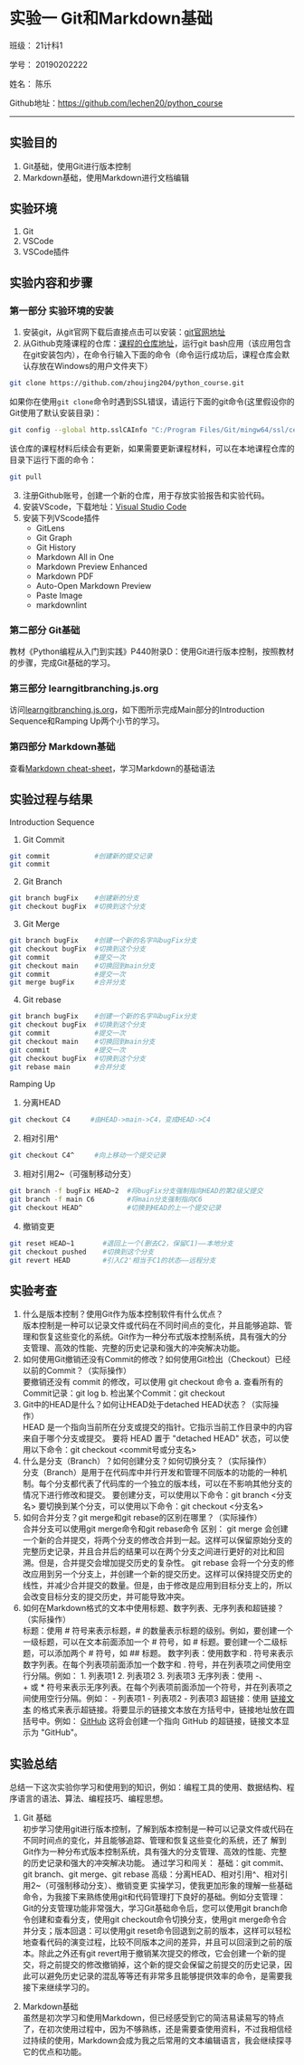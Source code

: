 # 实验一 Git和Markdown基础

班级： 21计科1

学号： 20190202222

姓名： 陈乐

Github地址：<https://github.com/lechen20/python_course>

---

## 实验目的

1. Git基础，使用Git进行版本控制
2. Markdown基础，使用Markdown进行文档编辑

## 实验环境

1. Git
2. VSCode
3. VSCode插件

## 实验内容和步骤

### 第一部分 实验环境的安装

1. 安装git，从git官网下载后直接点击可以安装：[git官网地址](https://git-scm.com/)
2. 从Github克隆课程的仓库：[课程的仓库地址](https://github.com/zhoujing204/python_course)，运行git bash应用（该应用包含在git安装包内），在命令行输入下面的命令（命令运行成功后，课程仓库会默认存放在Windows的用户文件夹下）

```bash
git clone https://github.com/zhoujing204/python_course.git
```

如果你在使用`git clone`命令时遇到SSL错误，请运行下面的git命令(这里假设你的Git使用了默认安装目录)：

```bash
git config --global http.sslCAInfo "C:/Program Files/Git/mingw64/ssl/certs/ca-bundle.crt"
```

该仓库的课程材料后续会有更新，如果需要更新课程材料，可以在本地课程仓库的目录下运行下面的命令：

```bash
git pull
```

3. 注册Github账号，创建一个新的仓库，用于存放实验报告和实验代码。
4. 安装VScode，下载地址：[Visual Studio Code](https://code.visualstudio.com/)
5. 安装下列VScode插件
   - GitLens
   - Git Graph
   - Git History
   - Markdown All in One
   - Markdown Preview Enhanced
   - Markdown PDF
   - Auto-Open Markdown Preview
   - Paste Image
   - markdownlint

### 第二部分 Git基础

教材《Python编程从入门到实践》P440附录D：使用Git进行版本控制，按照教材的步骤，完成Git基础的学习。

### 第三部分 learngitbranching.js.org

访问[learngitbranching.js.org](https://learngitbranching.js.org)，如下图所示完成Main部分的Introduction Sequence和Ramping Up两个小节的学习。
### 第四部分 Markdown基础

查看[Markdown cheat-sheet](http://www.markdownguide.org/cheat-sheet)，学习Markdown的基础语法

## 实验过程与结果

Introduction Sequence
1. Git Commit

```bash
git commit           #创建新的提交记录
git commit
```

2. Git Branch

```bash
git branch bugFix    #创建新的分支
git checkout bugFix  #切换到这个分支
```

3. Git Merge

```bash
git branch bugFix    #创建一个新的名字叫bugFix分支
git checkout bugFix  #切换到这个分支
git commit           #提交一次
git checkout main    #切换回到main分支
git commit           #提交一次
git merge bugFix     #合并分支
```

4. Git rebase

```bash
git branch bugFix    #创建一个新的名字叫bugFix分支
git checkout bugFix  #切换到这个分支
git commit           #提交一次
git checkout main    #切换回到main分支
git commit           #提交一次
git checkout bugFix  #切换到这个分支
git rebase main      #合并分支
```

Ramping Up
1. 分离HEAD

```bash
git checkout C4     #由HEAD->main->C4，变成HEAD->C4
```

2. 相对引用^

```bash
git checkout C4^     #向上移动一个提交记录
```

3. 相对引用2~（可强制移动分支）

```bash
git branch -f bugFix HEAD~2  #将bugFix分支强制指向HEAD的第2级父提交
git branch -f main C6        #将main分支强制指向C6
git checkout HEAD^           #切换到HEAD的上一个提交记录
```

4. 撤销变更

```bash
git reset HEAD~1       #退回上一个(删去C2，保留C1)——本地分支
git checkout pushed    #切换到这个分支
git revert HEAD        #引入C2'相当于C1的状态——远程分支

```


## 实验考查


1. 什么是版本控制？使用Git作为版本控制软件有什么优点？  
   版本控制是一种可以记录文件或代码在不同时间点的变化，并且能够追踪、管理和恢复这些变化的系统。Git作为一种分布式版本控制系统，具有强大的分支管理、高效的性能、完整的历史记录和强大的冲突解决功能。
2. 如何使用Git撤销还没有Commit的修改？如何使用Git检出（Checkout）已经以前的Commit？（实际操作）  
   要撤销还没有 commit 的修改，可以使用 git checkout 命令
    a. 查看所有的Commit记录：git log
    b. 检出某个Commit：git checkout
3. Git中的HEAD是什么？如何让HEAD处于detached HEAD状态？（实际操作）  
   HEAD 是一个指向当前所在分支或提交的指针。它指示当前工作目录中的内容来自于哪个分支或提交。
要将 HEAD 置于 "detached HEAD" 状态，可以使用以下命令：git checkout <commit号或分支名>
1. 什么是分支（Branch）？如何创建分支？如何切换分支？（实际操作）  
   分支（Branch）是用于在代码库中并行开发和管理不同版本的功能的一种机制。每个分支都代表了代码库的一个独立的版本线，可以在不影响其他分支的情况下进行修改和提交。
要创建分支，可以使用以下命令：git branch <分支名>
要切换到某个分支，可以使用以下命令：git checkout <分支名>
2. 如何合并分支？git merge和git rebase的区别在哪里？（实际操作）   
   合并分支可以使用git merge命令和git rebase命令
    区别：
        git merge 会创建一个新的合并提交，将两个分支的修改合并到一起。这样可以保留原始分支的完整历史记录，并且合并后的结果可以在两个分支之间进行更好的对比和回溯。但是，合并提交会增加提交历史的复杂性。
        git rebase 会将一个分支的修改应用到另一个分支上，并创建一个新的提交历史。这样可以保持提交历史的线性，并减少合并提交的数量。但是，由于修改是应用到目标分支上的，所以会改变目标分支的提交历史，并可能导致冲突。
3. 如何在Markdown格式的文本中使用标题、数字列表、无序列表和超链接？（实际操作）  
   标题：使用 # 符号来表示标题，# 的数量表示标题的级别。例如，要创建一个一级标题，可以在文本前面添加一个 # 符号，如 # 标题。要创建一个二级标题，可以添加两个 # 符号，如 ## 标题。
   数字列表：使用数字和 . 符号来表示数字列表。在每个列表项前面添加一个数字和 . 符号，并在列表项之间使用空行分隔。例如：
         1. 列表项1
         2. 列表项2
         3. 列表项3
   无序列表：使用 -、+ 或 * 符号来表示无序列表。在每个列表项前面添加一个符号，并在列表项之间使用空行分隔。例如：
         - 列表项1
         - 列表项2
         - 列表项3
   超链接：使用 [链接文本](链接地址) 的格式来表示超链接。将要显示的链接文本放在方括号中，链接地址放在圆括号中。例如：
        [GitHub](https://github.com)
        这将会创建一个指向 GitHub 的超链接，链接文本显示为 "GitHub"。

## 实验总结

总结一下这次实验你学习和使用到的知识，例如：编程工具的使用、数据结构、程序语言的语法、算法、编程技巧、编程思想。

1. Git 基础  
   初步学习使用git进行版本控制，了解到版本控制是一种可以记录文件或代码在不同时间点的变化，并且能够追踪、管理和恢复这些变化的系统，还了 
解到Git作为一种分布式版本控制系统，具有强大的分支管理、高效的性能、完整的历史记录和强大的冲突解决功能。
通过学习和闯关：
基础：git commit、git branch、git merge、git rebase
高级：分离HEAD、相对引用^、相对引用2~（可强制移动分支）、撤销变更
实操学习，使我更加形象的理解一些基础命令，为我接下来熟练使用git和代码管理打下良好的基础。例如分支管理：Git的分支管理功能非常强大，学习Git基础命令后，您可以使用git branch命令创建和查看分支，使用git checkout命令切换分支，使用git merge命令合并分支；版本回退：可以使用git reset命令回退到之前的版本，这样可以轻松地查看代码的演变过程，比较不同版本之间的差异，并且可以回滚到之前的版本。除此之外还有git revert用于撤销某次提交的修改，它会创建一个新的提交，将之前提交的修改撤销掉，这个新的提交会保留之前提交的历史记录，因此可以避免历史记录的混乱等等还有非常多且能够提供效率的命令，是需要我接下来继续学习的。

1. Markdown基础  
   虽然是初次学习和使用Markdown，但已经感受到它的简洁易读易写的特点了，在初次使用过程中，因为不够熟练，还是需要查使用资料，不过我相信经
过持续的使用，Markdown会成为我之后常用的文本编辑语言，我会继续探寻它的优点和功能。
